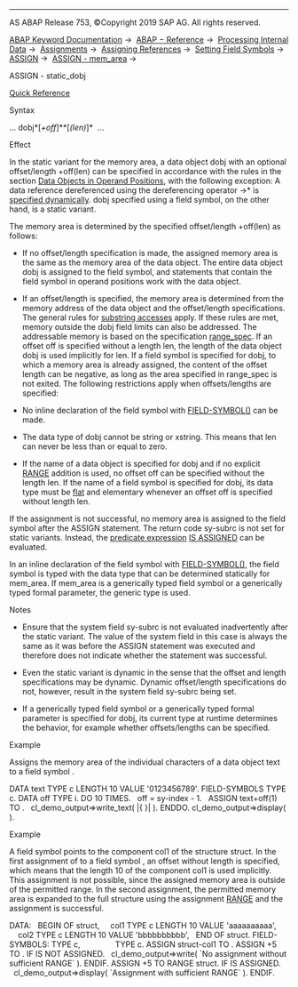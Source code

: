   

* * *

AS ABAP Release 753, ©Copyright 2019 SAP AG. All rights reserved.

[ABAP Keyword Documentation](javascript:call_link\('abenabap.htm'\)) →  [ABAP − Reference](javascript:call_link\('abenabap_reference.htm'\)) →  [Processing Internal Data](javascript:call_link\('abenabap_data_working.htm'\)) →  [Assignments](javascript:call_link\('abenvalue_assignments.htm'\)) →  [Assigning References](javascript:call_link\('abenreference_assignments.htm'\)) →  [Setting Field Symbols](javascript:call_link\('abenset_field_symbols.htm'\)) →  [ASSIGN](javascript:call_link\('abapassign.htm'\)) →  [ASSIGN - mem\_area](javascript:call_link\('abapassign_mem_area.htm'\)) → 

ASSIGN - static\_dobj

[Quick Reference](javascript:call_link\('abapassign_shortref.htm'\))

Syntax

... dobj*\[*+off*\]**\[*(len)*\]*  ...

Effect

In the static variant for the memory area, a data object dobj with an optional offset/length +off(len) can be specified in accordance with the rules in the section [Data Objects in Operand Positions](javascript:call_link\('abenoperands_data_objects.htm'\)), with the following exception: A data reference dereferenced using the dereferencing operator ->\* is [specified dynamically](javascript:call_link\('abapassign_mem_area_dynamic_dobj.htm'\)). dobj specified using a field symbol, on the other hand, is a static variant.

The memory area is determined by the specified offset/length +off(len) as follows:

-   If no offset/length specification is made, the assigned memory area is the same as the memory area of the data object. The entire data object dobj is assigned to the field symbol, and statements that contain the field symbol in operand positions work with the data object.
    
-   If an offset/length is specified, the memory area is determined from the memory address of the data object and the offset/length specifications. The general rules for [substring accesses](javascript:call_link\('abenoffset_length.htm'\)) apply. If these rules are met, memory outside the dobj field limits can also be addressed. The addressable memory is based on the specification [range\_spec](javascript:call_link\('abapassign_range.htm'\)). If an offset off is specified without a length len, the length of the data object dobj is used implicitly for len. If a field symbol is specified for dobj, to which a memory area is already assigned, the content of the offset length can be negative, as long as the area specified in range\_spec is not exited. The following restrictions apply when offsets/lengths are specified:
    

-   No inline declaration of the field symbol with [FIELD-SYMBOL(<fs>)](javascript:call_link\('abenfield-symbol_inline.htm'\)) can be made.

-   The data type of dobj cannot be string or xstring. This means that len can never be less than or equal to zero.

-   If the name of a data object is specified for dobj and if no explicit [RANGE](javascript:call_link\('abapassign_range.htm'\)) addition is used, no offset off can be specified without the length len. If the name of a field symbol is specified for dobj, its data type must be [flat](javascript:call_link\('abenflat_glosry.htm'\) "Glossary Entry") and elementary whenever an offset off is specified without length len.

If the assignment is not successful, no memory area is assigned to the field symbol after the ASSIGN statement. The return code sy-subrc is not set for static variants. Instead, the [predicate expression](javascript:call_link\('abenpredicate_expression_glosry.htm'\) "Glossary Entry") [<fs> IS ASSIGNED](javascript:call_link\('abenlogexp_assigned.htm'\)) can be evaluated.

In an inline declaration of the field symbol with [FIELD-SYMBOL(<fs>)](javascript:call_link\('abenfield-symbol_inline.htm'\)), the field symbol is typed with the data type that can be determined statically for mem\_area. If mem\_area is a generically typed field symbol or a generically typed formal parameter, the generic type is used.

Notes

-   Ensure that the system field sy-subrc is not evaluated inadvertently after the static variant. The value of the system field in this case is always the same as it was before the ASSIGN statement was executed and therefore does not indicate whether the statement was successful.
    
-   Even the static variant is dynamic in the sense that the offset and length specifications may be dynamic. Dynamic offset/length specifications do not, however, result in the system field sy-subrc being set.
    
-   If a generically typed field symbol or a generically typed formal parameter is specified for dobj, its current type at runtime determines the behavior, for example whether offsets/lengths can be specified.
    

Example

Assigns the memory area of the individual characters of a data object text to a field symbol <char>.

DATA text TYPE c LENGTH 10 VALUE '0123456789'.
FIELD-SYMBOLS <char> TYPE c.
DATA off TYPE i.
DO 10 TIMES.
  off = sy-index - 1.
  ASSIGN text+off(1) TO <char>.
  cl\_demo\_output=>write\_text( |{ <char> }| ).
ENDDO.
cl\_demo\_output=>display( ).

Example

A field symbol <fs1> points to the component col1 of the structure struct. In the first assignment of <fs1> to a field symbol <fs2>, an offset without length is specified, which means that the length 10 of the component col1 is used implicitly. This assignment is not possible, since the assigned memory area is outside of the permitted range. In the second assignment, the permitted memory area is expanded to the full structure using the assignment [RANGE](javascript:call_link\('abapassign_range.htm'\)) and the assignment is successful.

DATA:
  BEGIN OF struct,
    col1 TYPE c LENGTH 10 VALUE 'aaaaaaaaaa',
    col2 TYPE c LENGTH 10 VALUE 'bbbbbbbbbb',
  END OF struct.
FIELD-SYMBOLS: <fs1> TYPE c,
               <fs2> TYPE c.
ASSIGN struct-col1 TO <fs1>.
ASSIGN <fs1>+5 TO <fs2>.
IF <fs2> IS NOT ASSIGNED.
  cl\_demo\_output=>write( \`No assignment without sufficient RANGE\` ).
ENDIF.
ASSIGN <fs1>+5 TO <fs2> RANGE struct.
IF <fs2> IS ASSIGNED.
  cl\_demo\_output=>display( \`Assignment with sufficient RANGE\` ).
ENDIF.